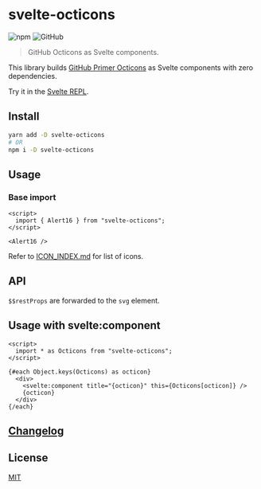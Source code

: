 # svelte-octicons

![npm](https://img.shields.io/npm/v/svelte-octicons?color=0366d6&style=for-the-badge)
![GitHub](https://img.shields.io/github/license/metonym/svelte-octicons?color=0366d6&style=for-the-badge)

> GitHub Octicons as Svelte components.

This library builds [GitHub Primer Octicons](https://primer.style/octicons/) as Svelte components with zero dependencies.

Try it in the [Svelte REPL](https://svelte.dev/repl/dce762f9a93c4e56b3ddde749cb1945f?version=3.20.1).

<!-- TOC -->

## Install

```bash
yarn add -D svelte-octicons
# OR
npm i -D svelte-octicons
```

## Usage

### Base import

<!-- prettier-ignore-start -->
```svelte
<script>
  import { Alert16 } from "svelte-octicons";
</script>

<Alert16 />
```

Refer to [ICON_INDEX.md](./ICON_INDEX.md) for list of icons.

## API

`$$restProps` are forwarded to the `svg` element.

## Usage with svelte:component

<!-- prettier-ignore-start -->
```svelte
<script>
  import * as Octicons from "svelte-octicons";
</script>

{#each Object.keys(Octicons) as octicon}
  <div>
    <svelte:component title="{octicon}" this={Octicons[octicon]} />
    {octicon}
  </div>
{/each}
```
<!-- prettier-ignore-end -->

## [Changelog](./CHANGELOG.md)

## License

[MIT](LICENSE)
